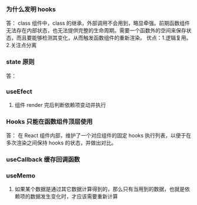 ### 为什么发明 hooks

答： class 组件中，class 的继承，外部调用不会用到，略显牵强。前期函数组件无法存在内部状态，也无法提供完整的生命周期。需要一个函数外的空间来保存状态，而且要能够检测其变化，从而触发函数组件的重新渲染。
优点：1.逻辑复用。2.关注点分离

### state 原则

答：

### useEfect

1. 组件 render 完后判断依赖项变动并执行

### Hooks 只能在函数组件顶层使用

答： 在 React 组件内部，维护了一个对应组件的固定 hooks 执行列表，以便于在多次渲染之间保持 hooks 的状态，并做出对比。

### useCallback 缓存回调函数

### useMemo

1. 如果某个数据是通过其它数据计算得到的，那么只有当用到的数据，也就是依赖项的数据发生变化时，才应该需要重新计算
